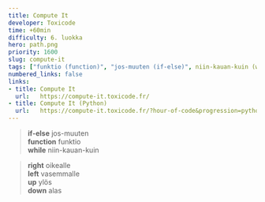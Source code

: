 ```yaml
---
title: Compute It
developer: Toxicode
time: +60min
difficulty: 6. luokka
hero: path.png
priority: 1600
slug: compute-it
tags: ["funktio (function)", "jos-muuten (if-else)", niin-kauan-kuin (while)]
numbered_links: false
links:
- title: Compute It
  url:   https://compute-it.toxicode.fr/
- title: Compute It (Python)
  url:   https://compute-it.toxicode.fr/?hour-of-code&progression=python
---
```


> **if-else** jos-muuten \
> **function** funktio \
> **while** niin-kauan-kuin

> **right** oikealle \
> **left** vasemmalle \
> **up** ylös \
> **down** alas

